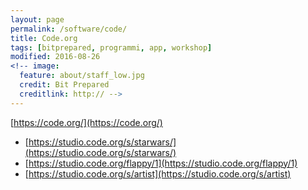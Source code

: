 ```yaml
---
layout: page
permalink: /software/code/
title: Code.org
tags: [bitprepared, programmi, app, workshop]
modified: 2016-08-26
<!-- image:
  feature: about/staff_low.jpg
  credit: Bit Prepared
  creditlink: http:// -->
---
```


[https://code.org/](https://code.org/)

* [https://studio.code.org/s/starwars/](https://studio.code.org/s/starwars/)
* [https://studio.code.org/flappy/1](https://studio.code.org/flappy/1)
* [https://studio.code.org/s/artist](https://studio.code.org/s/artist)
